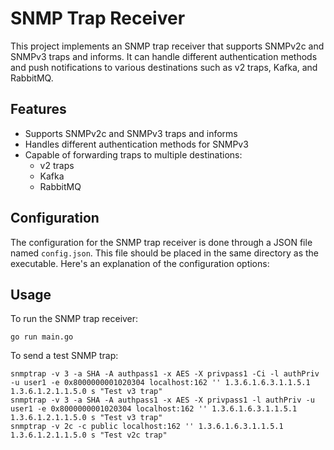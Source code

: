 # SNMP Trap Receiver

This project implements an SNMP trap receiver that supports SNMPv2c and SNMPv3 traps and informs. It can handle different authentication methods and push notifications to various destinations such as v2 traps, Kafka, and RabbitMQ.

## Features

- Supports SNMPv2c and SNMPv3 traps and informs
- Handles different authentication methods for SNMPv3
- Capable of forwarding traps to multiple destinations:
  - v2 traps
  - Kafka
  - RabbitMQ

## Configuration

The configuration for the SNMP trap receiver is done through a JSON file named `config.json`. This file should be placed in the same directory as the executable. Here's an explanation of the configuration options:

## Usage

To run the SNMP trap receiver:

```
go run main.go
```

To send a test SNMP trap:

```
snmptrap -v 3 -a SHA -A authpass1 -x AES -X privpass1 -Ci -l authPriv -u user1 -e 0x8000000001020304 localhost:162 '' 1.3.6.1.6.3.1.1.5.1 1.3.6.1.2.1.1.5.0 s "Test v3 trap"
snmptrap -v 3 -a SHA -A authpass1 -x AES -X privpass1 -l authPriv -u user1 -e 0x8000000001020304 localhost:162 '' 1.3.6.1.6.3.1.1.5.1 1.3.6.1.2.1.1.5.0 s "Test v3 trap"
snmptrap -v 2c -c public localhost:162 '' 1.3.6.1.6.3.1.1.5.1 1.3.6.1.2.1.1.5.0 s "Test v2c trap"
```
